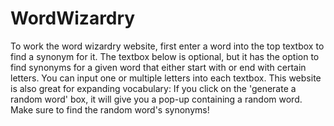# WordWizardry

To work the word wizardry website, first enter a word into the top textbox to find a synonym for it. 
The textbox below is optional, but it has the option to find synonyms for a given word that either start with or end with certain letters. 
You can input one or multiple letters into each textbox. 
This website is also great for expanding vocabulary:
If you click on the 'generate a random word' box, it will give you a pop-up containing a random word. 
Make sure to find the random word's synonyms! 
